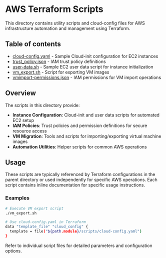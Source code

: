 # AWS Terraform Scripts

This directory contains utility scripts and cloud-config files for AWS infrastructure automation and management using Terraform.

## Table of contents

- [cloud-config.yaml](./cloud-config.yaml) - Sample Cloud-init configuration for EC2 instances
- [trust_policy.json](./trust_policy.json) - IAM trust policy definitions
- [user-data.sh](./user-data.sh) - Sample EC2 user data script for instance initialization
- [vm_export.sh](./vm_export.sh) - Script for exporting VM images
- [vmimport-permissions.json](./vmimport-permissions.json) - IAM permissions for VM import operations

## Overview

The scripts in this directory provide:

- **Instance Configuration**: Cloud-init and user data scripts for automated EC2 setup
- **IAM Policies**: Trust policies and permission definitions for secure resource access
- **VM Migration**: Tools and scripts for importing/exporting virtual machine images
- **Automation Utilities**: Helper scripts for common AWS operations

## Usage

These scripts are typically referenced by Terraform configurations in the parent directory or used independently for specific AWS operations. Each script contains inline documentation for specific usage instructions.

### Examples

```bash
# Execute VM export script
./vm_export.sh

# Use cloud-config.yaml in Terraform
data "template_file" "cloud_config" {
  template = file("${path.module}/scripts/cloud-config.yaml")
}
```

Refer to individual script files for detailed parameters and configuration options.
